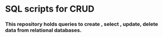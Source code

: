 # SQL scripts for CRUD 

### This repository holds queries to create , select , update, delete data from relational databases.
